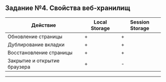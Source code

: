 ## Задание №4. Свойства веб-хранилищ

| Действие                 | Local Storage   | Session Storage |
| ------------------------ | --------------- | --------------- |
| Обновление страницы      | +               | +               |
| Дублирование вкладки      | +               | +               |
| Восстановление страницы  | +               | +               |
| Закрытие и открытие браузера | +             | -               |
____

